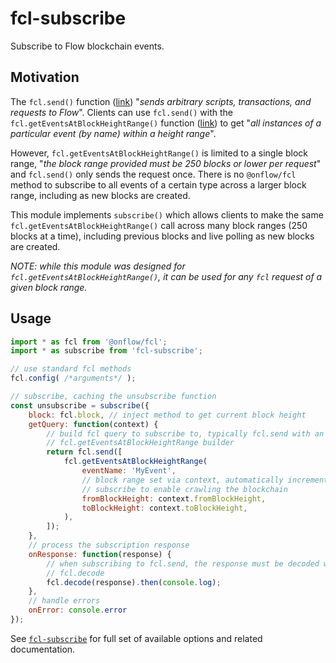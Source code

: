# fcl-subscribe

Subscribe to Flow blockchain events.

## Motivation

The `fcl.send()` function ([link](https://docs.onflow.org/fcl/reference/api/#send)) "*sends arbitrary scripts, transactions, and requests to Flow*".  Clients can use `fcl.send()` with the `fcl.getEventsAtBlockHeightRange()` function ([link](https://docs.onflow.org/fcl/reference/api/#geteventsatblockheightrange)) to get "*all instances of a particular event (by name) within a height range*".

However, `fcl.getEventsAtBlockHeightRange()` is limited to a single block range, "*the block range provided must be 250 blocks or lower per request*" and `fcl.send()` only sends the request once.  There is no `@onflow/fcl` method to subscribe to all events of a certain type across a larger block range, including as new blocks are created.

This module implements `subscribe()` which allows clients to make the same `fcl.getEventsAtBlockHeightRange()` call across many block ranges (250 blocks at a time), including previous blocks and live polling as new blocks are created.

*NOTE: while this module was designed for `fcl.getEventsAtBlockHeightRange()`, it can be used for any `fcl` request of a given block range.*

## Usage

```js
import * as fcl from '@onflow/fcl';
import * as subscribe from 'fcl-subscribe';

// use standard fcl methods
fcl.config( /*arguments*/ );

// subscribe, caching the unsubscribe function
const unsubscribe = subscribe({
    block: fcl.block, // inject method to get current block height
    getQuery: function(context) {
        // build fcl query to subscribe to, typically fcl.send with an
        // fcl.getEventsAtBlockHeightRange builder
        return fcl.send([
            fcl.getEventsAtBlockHeightRange(
                eventName: 'MyEvent',
                // block range set via context, automatically incremented by
                // subscribe to enable crawling the blockchain
                fromBlockHeight: context.fromBlockHeight,
                toBlockHeight: context.toBlockHeight,
            ),
        ]);
    },
    // process the subscription response
    onResponse: function(response) {
        // when subscribing to fcl.send, the response must be decoded with
        // fcl.decode
        fcl.decode(response).then(console.log);
    },
    // handle errors
    onError: console.error
});
```

See [`fcl-subscribe`](src/fcl-subscribe.js) for full set of available options and related documentation.
